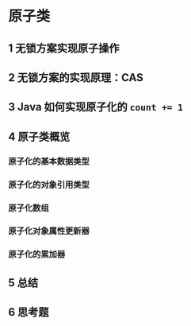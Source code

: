# 原子类

## 1 无锁方案实现原子操作

## 2 无锁方案的实现原理：CAS

## 3 Java 如何实现原子化的 `count += 1`

## 4 原子类概览

### 原子化的基本数据类型

### 原子化的对象引用类型

### 原子化数组

### 原子化对象属性更新器

### 原子化的累加器

## 5 总结

## 6 思考题

